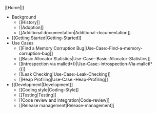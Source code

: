 [[Home|]]
* Background
  - [[History]]
  - [[Adoption]]
  - [[Additional documentation|Additional-documentation]]
* [[Getting Started|Getting-Started]]
* Use Cases
  - [[Find a Memory Corruption Bug|Use-Case:-Find-a-memory-corruption-bug]]
  - [[Basic Allocator Statistics|Use-Case:-Basic-Allocator-Statistics]]
  - [[Introspection via mallctl*()|Use-Case:-Introspection-Via-mallctl*()]]
  - [[Leak Checking|Use-Case:-Leak-Checking]]
  - [[Heap Profiling|Use-Case:-Heap-Profiling]]
* [[Development|Development]]
  - [[Coding style|Coding-Style]]
  - [[Testing|Testing]]
  - [[Code review and integration|Code-review]]
  - [[Release management|Release-management]]